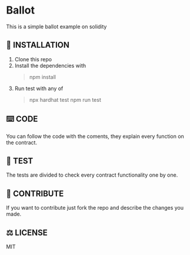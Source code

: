 # Ballot

This is a simple ballot example on solidity

## :rocket: INSTALLATION

1. Clone this repo
2. Install the dependencies with 
    > npm install
3. Run test with any of
    > npx hardhat test
    > npm run test

## :keyboard: CODE

You can follow the code with the coments, they explain every function on the contract.

## :abacus: TEST

The tests are divided to check every contract functionality one by one.

## :bookmark_tabs: CONTRIBUTE

If you want to contribute just fork the repo and describe the changes you made.

## :balance_scale: LICENSE

MIT
